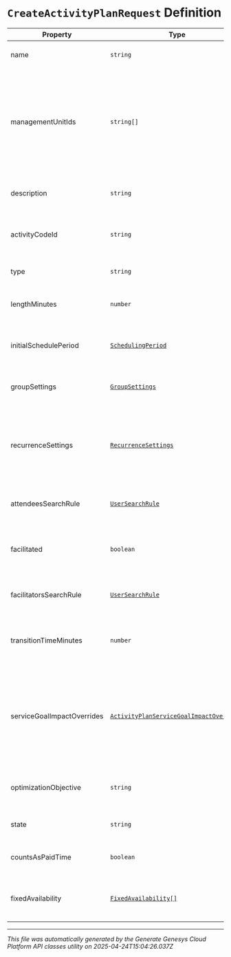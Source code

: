# `CreateActivityPlanRequest` Definition

| Property | Type | Required | Description |
|----------|------|----------|-------------|
| name | `string` | Yes | The name of the activity plan |
| managementUnitIds | `string[]` | No | The management units to which this activity plan applies. Empty list or null means this activity plan applies to the entire business unit |
| description | `string` | No | The description of the activity plan |
| activityCodeId | `string` | Yes | The activity code associated with the activity plan |
| type | `string` | Yes | The type of the activity plan |
| lengthMinutes | `number` | Yes | The length in minutes of the activity plan |
| initialSchedulePeriod | [`SchedulingPeriod`](schedulingperiod-definition.md) | Yes | The initial scheduling period for the activity plan |
| groupSettings | [`GroupSettings`](groupsettings-definition.md) | No | Group settings for the activity plan |
| recurrenceSettings | [`RecurrenceSettings`](recurrencesettings-definition.md) | No | Settings controlling recurrence for the activity plan. If not set the activity plan will only occur once |
| attendeesSearchRule | [`UserSearchRule`](usersearchrule-definition.md) | No | Attendee search rule for this activity plan |
| facilitated | `boolean` | No | Whether the sessions created by this activity plan should be facilitated |
| facilitatorsSearchRule | [`UserSearchRule`](usersearchrule-definition.md) | No | Facilitator search rule for this activity plan |
| transitionTimeMinutes | `number` | Yes | Transition time in minutes between facilitated sessions |
| serviceGoalImpactOverrides | [`ActivityPlanServiceGoalImpactOverrides`](activityplanservicegoalimpactoverrides-definition.md) | No | Allowable service goal impact override settings for this activity plan. If not set the business unit setting will be used |
| optimizationObjective | `string` | Yes | The optimization objective of this activity plan |
| state | `string` | Yes | The state of this activity plan |
| countsAsPaidTime | `boolean` | Yes | Whether the activity should count as paid time |
| fixedAvailability | [`FixedAvailability[]`](fixedavailability-definition.md) | No | Fixed availability configuration for the activity plan |

---

*This file was automatically generated by the Generate Genesys Cloud Platform API classes utility on 2025-04-24T15:04:26.037Z*
